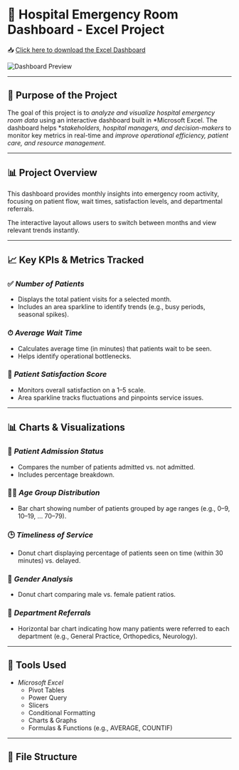 # 🏥 Hospital Emergency Room Dashboard - Excel Project

📥 [Click here to download the Excel Dashboard](https://github.com/Sushil545/Hospital-Emergency-Room-Dashboard/blame/main/Hospital%20Emergency%20Room%20Dashboard.xlsx)

![Dashboard Preview]()

---

## 📌 Purpose of the Project

The goal of this project is to *analyze and visualize hospital emergency room data* using an interactive dashboard built in *Microsoft Excel. The dashboard helps **stakeholders, hospital managers, and decision-makers* to monitor key metrics in real-time and *improve operational efficiency, patient care, and resource management*.

---

## 📊 Project Overview

This dashboard provides monthly insights into emergency room activity, focusing on patient flow, wait times, satisfaction levels, and departmental referrals.

The interactive layout allows users to switch between months and view relevant trends instantly.

---

## 📈 Key KPIs & Metrics Tracked

### ✅ *Number of Patients*
- Displays the total patient visits for a selected month.
- Includes an area sparkline to identify trends (e.g., busy periods, seasonal spikes).

### ⏱ *Average Wait Time*
- Calculates average time (in minutes) that patients wait to be seen.
- Helps identify operational bottlenecks.

### 🌟 *Patient Satisfaction Score*
- Monitors overall satisfaction on a 1–5 scale.
- Area sparkline tracks fluctuations and pinpoints service issues.

---

## 📊 Charts & Visualizations

### 🚪 *Patient Admission Status*
- Compares the number of patients admitted vs. not admitted.
- Includes percentage breakdown.

### 👶👵 *Age Group Distribution*
- Bar chart showing number of patients grouped by age ranges (e.g., 0–9, 10–19, ... 70–79).

### 🕒 *Timeliness of Service*
- Donut chart displaying percentage of patients seen on time (within 30 minutes) vs. delayed.

### 🚻 *Gender Analysis*
- Donut chart comparing male vs. female patient ratios.

### 🏥 *Department Referrals*
- Horizontal bar chart indicating how many patients were referred to each department (e.g., General Practice, Orthopedics, Neurology).

---

## 📅 Tools Used

- *Microsoft Excel*
  - Pivot Tables
  - Power Query
  - Slicers
  - Conditional Formatting
  - Charts & Graphs
  - Formulas & Functions (e.g., AVERAGE, COUNTIF)

---

## 📎 File Structure
